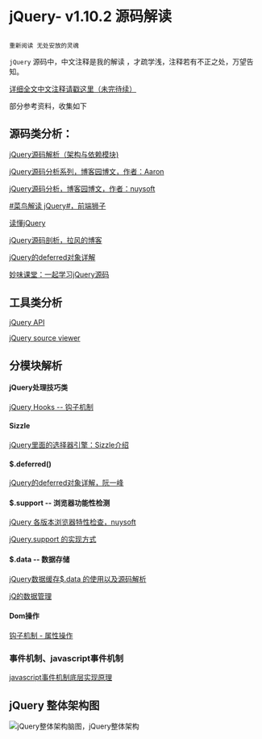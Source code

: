 # jQuery- v1.10.2 源码解读
##
```
重新阅读 无处安放的灵魂
```
`jQuery` 源码中，中文注释是我的解读 ，才疏学浅，注释若有不正之处，万望告知。

[详细全文中文注释请戳这里（未完待续）](https://github.com/YYL1999/jQuery/blob/master/jquery-1.10.2__read.js)

部分参考资料，收集如下

## 源码类分析：
[jQuery源码解析（架构与依赖模块)](http://www.imooc.com/view/172)

[jQuery源码分析系列，博客园博文，作者：Aaron](http://www.cnblogs.com/aaronjs/p/3279314.html)

[jQuery源码分析，博客园博文，作者：nuysoft](http://www.cnblogs.com/nuysoft/category/330604.html)

[#菜鸟解读 jQuery#，前端狮子](http://www.html-js.com/article/column/136?page=2)

[读懂jQuery](http://www.html-js.com/article/column/210)

[jQuery源码剖析，拉风的博客](http://rapheal.sinaapp.com/tag/jquery-2/)

[jQuery的deferred对象详解](http://www.ruanyifeng.com/blog/2011/08/a_detailed_explanation_of_jquery_deferred_object.html)

[妙味课堂：一起学习jQuery源码](http://bbs.miaov.com/forum.php?mod=viewthread&tid=7385)


## 工具类分析
[jQuery API](https://oscarotero.com/jquery/)

[jQuery source viewer](http://james.padolsey.com/jquery/)

## 分模块解析
#### jQuery处理技巧类
[jQuery Hooks -- 钩子机制](http://blog.rodneyrehm.de/archives/11-jQuery-Hooks.html)

#### Sizzle
[jQuery里面的选择器引擎：Sizzle介绍](http://www.cnblogs.com/bigbrother1984/p/4010492.html)

#### $.deferred()
[jQuery的deferred对象详解，阮一峰](http://www.ruanyifeng.com/blog/2011/08/a_detailed_explanation_of_jquery_deferred_object.html)

#### $.support -- 浏览器功能性检测
[jQuery 各版本浏览器特性检查，nuysoft](http://nuysoft.com/project/jQuery.support/report.html)

[jQuery.support 的实现方式](http://xxing22657-yahoo-com-cn.iteye.com/blog/1044984)

#### $.data -- 数据存储
[jQuery数据缓存$.data 的使用以及源码解析](https://segmentfault.com/a/1190000000626031)

[jQ的数据管理](http://www.html-js.com/article/cainiaojiedujQ-jQdishujuguanlizhongpian)

#### Dom操作
[钩子机制 - 属性操作](http://www.cnblogs.com/aaronjs/p/3387906.html)

### 事件机制、javascript事件机制
[javascript事件机制底层实现原理](http://www.cnblogs.com/yexiaochai/p/3477715.html)

## jQuery 整体架构图
![jQuery整体架构脑图，jQuery整体架构](https://raw.githubusercontent.com/chokcoco/jQuery-/master/mindMap/jQuery%E6%95%B4%E4%BD%93%E6%9E%B6%E6%9E%84.png)

